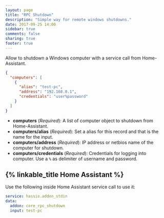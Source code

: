 ```yaml
---
layout: page
title: "RPC Shutdown"
description: "Simple way for remote windows shutdowns."
date: 2017-09-25 14:00
sidebar: true
comments: false
sharing: true
footer: true
---
```


Allow to shutdown a Windows computer with a service call from Home-Assistant.

```json
{
  "computers": [
    {
      "alias": "test-pc",
      "address": "192.168.0.1",
      "credentials": "user%password"
    }
  ]
}
```

- **computers** (*Required*): A list of computer object to shutdown from Home-Assistant.
- **computers/alias** (*Required*): Set a alias for this record and that is the name for the input.
- **computers/address** (*Required*): IP address or netbios name of the computer for shutdown.
- **computers/credentials** (*Required*): Credentials for logging into computer. Use a `%` as delimiter of username and password.

## {% linkable_title Home Assistant %}

Use the following inside Home Assistant service call to use it:

```yaml
service: hassio.addon_stdin
data:
  addon: core_rpc_shutdown
  input: test-pc
```
